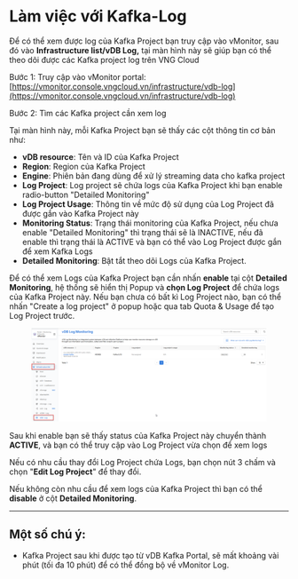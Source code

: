 # Làm việc với Kafka-Log

Để có thể xem được log của Kafka Project bạn truy cập vào vMonitor, sau đó vào **Infrastructure list/vDB Log,** tại màn hình này sẽ giúp bạn có thể theo dõi được các Kafka project log trên VNG Cloud

Bước 1: Truy cập vào vMonitor portal:  [https://vmonitor.console.vngcloud.vn/infrastructure/vdb-log](https://vmonitor.console.vngcloud.vn/infrastructure/vdb-log)

Bước 2: Tìm các Kafka project cần xem log

Tại màn hình này, mỗi Kafka Project bạn sẽ thấy các cột thông tin cơ bản như:

* **vDB resource**: Tên và ID của Kafka Project
* **Region**: Region của Kafka Project
* **Engine**: Phiên bản đang dùng để xử lý streaming data cho kafka project
* **Log Project**: Log project sẽ chứa logs của Kafka Project khi bạn enable radio-button "Detailed Monitoring"
* **Log Project Usage**: Thông tin về mức độ sử dụng của Log Project đã được gắn vào Kafka Project này
* **Monitoring Status**: Trạng thái monitoring của Kafka Project, nếu chưa enable "Detailed Monitoring" thì trạng thái sẽ là INACTIVE, nếu đã enable thì trạng thái là ACTIVE và bạn có thể vào Log Project được gắn để xem Kafka Logs
* **Detailed Monitoring**: Bật tắt theo dõi Logs của Kafka Project.

Để có thể xem Logs của Kafka Project bạn cần nhấn **enable** tại cột **Detailed Monitoring**, hệ thống sẽ hiển thị Popup và  **chọn Log Project** để chứa logs của Kafka Project này. Nếu bạn chưa có bất kì Log Project nào, bạn có thể nhấn "Create a log project" ở popup hoặc qua tab Quota & Usage để tạo Log Project trước.

<figure><img src="../../../../.gitbook/assets/image (6) (1) (1) (1) (1).png" alt=""><figcaption></figcaption></figure>

Sau khi enable bạn sẽ thấy status của Kafka Project này chuyển thành **ACTIVE**, và bạn có thể truy cập vào Log Project vừa chọn để xem logs

Nếu có nhu cầu thay đổi Log Project chứa Logs, bạn chọn nút 3 chấm và chọn "**Edit Log Project**" để thay đổi.

Nếu không còn nhu cầu để xem logs của Kafka Project thì bạn có thể **disable** ở cột **Detailed Monitoring**.

***

## **Một số chú ý:**

* Kafka Project sau khi được tạo từ vDB Kafka Portal, sẽ mất khoảng vài phút (tối đa 10 phút) để có thể đồng bộ về vMonitor Log.
